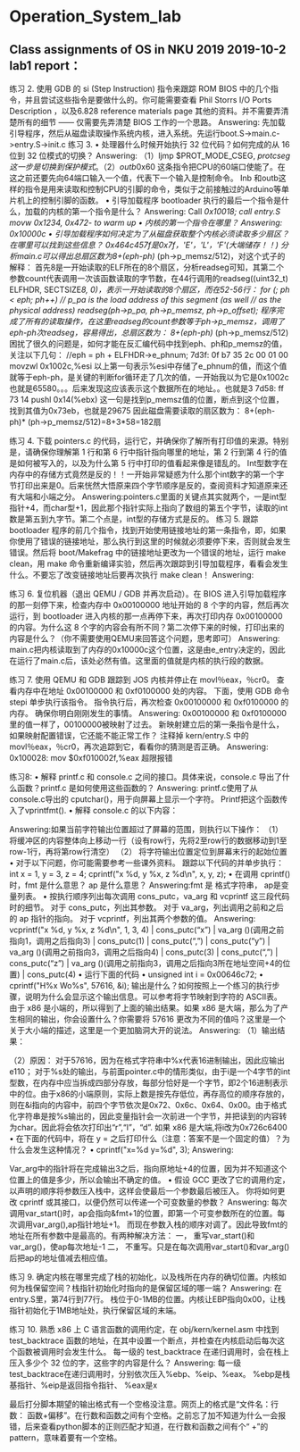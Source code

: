 # Operation_System_lab
Class assignments of OS in NKU 2019
2019-10-2  lab1 report：
-----------------------------------------------------------------------------------------

练习 2. 
使用 GDB 的 si (Step Instruction) 指令来跟踪 ROM BIOS 中的几个指令，并且尝试这些指令是要做什么的。你可能需要查看 Phil Storrs I/O Ports Description ，以及6.828 reference materials page 其他的资料。并不需要弄清楚所有的细节 —— 仅需要先弄清楚 BIOS 工作的一个思路。
Answering: 先加载引导程序，然后从磁盘读取操作系统内核，进入系统。先运行boot.S->main.c->entry.S->init.c
练习 3. 
•	处理器什么时候开始执行 32 位代码？如何完成的从 16 位到 32 位模式的切换？
Answering:
（1）ljmp    $PROT_MODE_CSEG, $protcseg 这一步是切换到保护模式。
（2）outb    %al,$0x60
 这条指令把CPU的60端口使能了。在这之前还要先向64端口输入一个值，代表下一个输入是控制命令。
Inb 和outb这样的指令是用来读取和控制CPU的引脚的命令，类似于之前接触过的Arduino等单片机上的控制引脚的函数。
•	引导加载程序 bootloader 执行的最后一个指令是什么，加载的内核的第一个指令是什么？
Answering:
Call *0x10018; call entry.S
movw 0x1234, 0x472- to warm up
•	内核的第一个指令在哪里？
Answering:
0x10000c
•	引导加载程序如何决定为了从磁盘获取整个内核必须读取多少扇区？在哪里可以找到这些信息？
0x464c457f是0x7f，'E'，'L'，'F'(大端储存！！)
分析main.c可以得出总扇区数为8+(eph-ph)* (ph->p_memsz/512)，对这个式子的解释：
首先8是一开始读取的ELF所在的8个扇区，分析readseg可知，其第二个参数count代表调用一次该函数读取的字节数，在44行调用的readseg((uint32_t) ELFHDR, SECTSIZE*8, 0)，表示一开始读取的8个扇区，而在52-56行：	
for (; ph < eph; ph++)
		// p_pa is the load address of this segment (as well
		// as the physical address)
		readseg(ph->p_pa, ph->p_memsz, ph->p_offset);
程序完成了所有的读取操作，在这里readseg的count参数等于ph->p_memsz，调用了eph-ph次readseg，容易得出，总扇区数为：
8+(eph-ph)* (ph->p_memsz/512)
困扰了很久的问题是，如何才能在反汇编代码中找到eph、ph和p_memsz的值，关注以下几句：
//eph = ph + ELFHDR->e_phnum;
7d3f:	0f b7 35 2c 00 01 00 	movzwl 0x1002c,%esi
以上第一句表示%esi中存储了e_phnum的值，而这个值就等于eph-ph，是关键的判断for循环走了几次的值，一开始我以为它是0x1002c也就是65580。。。后来发现这应该表示这个数据所在的地址。。也就是3
7d58:	ff 73 14             	pushl  0x14(%ebx)
这一句是找到p_memsz值的位置，断点到这个位置，找到其值为0x73eb，也就是29675
因此磁盘需要读取的扇区数为：
8+(eph-ph)* (ph->p_memsz/512)=8+3*58=182扇

 


练习 4. 
下载 pointers.c 的代码，运行它，并确保你了解所有打印值的来源。特别是，请确保你理解第 1 行和第 6 行中指针指向哪里的地址，第 2 行到第 4 行的值是如何被写入的，以及为什么第 5 行中打印的值看起来像是错乱的。
Int型数字在内存中的存储方式竟然是反的！！一开始非常疑惑为什么那个int数字的第一个字节打印出来是0。后来恍然大悟原来四个字节顺序是反的，查阅资料才知道原来还有大端和小端之分。
Answering:pointers.c里面的关键点其实就两个，一是int型指针+4，而char型+1，因此那个指针实际上指向了数组的第五个字节，读取的int数是第五到九字节。第二个点是，int型的存储方式是反的。
练习 5. 
跟踪 bootloader 程序的前几个指令，找到开始使用链接地址的第一条指令，即，如果你使用了错误的链接地址，那么执行到这里的时候就必须要停下来，否则就会发生错误。然后将 boot/Makefrag 中的链接地址更改为一个错误的地址，运行 make clean，用 make 命令重新编译实验，然后再次跟踪到引导加载程序，看看会发生什么。不要忘了改变链接地址后要再次执行 make clean！
Answering:
 
练习 6. 
复位机器（退出 QEMU / GDB 并再次启动）。在 BIOS 进入引导加载程序的那一刻停下来，检查内存中 0x00100000 地址开始的 8 个字的内容，然后再次运行，到 bootloader 进入内核的那一点再停下来，再次打印内存 0x00100000 的内容。为什么这 8 个字的内容会有所不同？第二次停下来的时候，打印出来的内容是什么？（你不需要使用QEMU来回答这个问题，思考即可）
Answering:
main.c把内核读取到了内存的0x10000c这个位置，这是由e_entry决定的，因此在运行了main.c后，该处必然有值。这里面的值就是内核的执行段的数据。
 
 

练习 7. 
使用 QEMU 和 GDB 跟踪到 JOS 内核并停止在 movl％eax，％cr0。 查看内存中在地址 0x00100000 和 0xf0100000 处的内容。 下面，使用 GDB 命令 stepi 单步执行该指令。 指令执行后，再次检查 0x00100000 和 0xf0100000 的内存。 确保你明白刚刚发生的事情。
Answering:
0x00100000 和 0xf0100000 里的值一样了，00100000被映射了过去。
新映射建立后的第一条指令是什么，如果映射配置错误，它还能不能正常工作？ 注释掉 kern/entry.S 中的 movl％eax，％cr0，再次追踪到它，看看你的猜测是否正确。
Answering:
0x100028:	mov    $0xf010002f,%eax  超限报错

练习8:
•	解释 printf.c 和 console.c 之间的接口。具体来说，console.c 导出了什么函数？printf.c 是如何使用这些函数的？
Answering: printf.c使用了从console.c导出的 cputchar()，用于向屏幕上显示一个字符。 Printf把这个函数传入了vprintfmt().
•	解释 console.c 的以下内容：
 
Answering:如果当前字符输出位置超过了屏幕的范围，则执行以下操作：
（1）	将缓冲区的内容整体向上移动一行（设有row行，先将2至row行的数据移动到1至row-1行，再将第row行清空）
（2）	将字符输出位置定位到屏幕末行的起始位置
•	对于以下问题，你可能需要参考一些课外资料。
跟踪以下代码的并单步执行：
int x = 1, y = 3, z = 4;
cprintf("x %d, y %x, z %d\n", x, y, z);
•	在调用 cprintf() 时，fmt 是什么意思？ ap 是什么意思？
Answering:fmt 是 格式字符串， ap是变量列表。
•	按执行顺序列出每次调用 cons_putc，va_arg 和 vcprintf 这三段代码时的细节。 对于 cons_putc，列出其参数。 对于 va_arg，列出调用之前和之后的 ap 指针的指向。 对于 vcprintf，列出其两个参数的值。
Answering: vcprintf("x %d, y %x, z %d\n", 1, 3, 4)
                 |
              cons_putc(“x”)
                 |
              va_arg ()(调用之前指向1，调用之后指向3)
                 |
              cons_putc(1)
                 |
              cons_putc(“,”)
                 |
              cons_putc(“y”)
                 |
              va_arg ()(调用之前指向3，调用之后指向4)
                 |
              cons_putc(3)
                 |
              cons_putc(“,”)
                 |
              cons_putc(“z”)
                 |
              va_arg ()(调用之前指向3，调用之后指向3所在地址空间+4的位置)
                 |
              cons_putc(4)
•	运行下面的代码
•	unsigned int i = 0x00646c72;
•	cprintf("H%x Wo%s", 57616, &i);
输出是什么？如何按照上一个练习的执行步骤，说明为什么会显示这个输出信息。可以参考将字节映射到字符的 ASCII表。
由于 x86 是小端的，所以得到了上面的输出结果。如果 x86 是大端，那么为了产生相同的输出，你会设置什么？你需要将 57616 更改为不同的值吗？这里是一个关于大小端的描述，这里是一个更加脑洞大开的说法。
Answering: （1）输出结果：
 
（2）原因：
对于57616，因为在格式字符串中%x代表16进制输出，因此应输出e110；
对于%s处的输出，与前面pointer.c中的情形类似，由于i是一个4字节的int型数，在内存中应当拆成四部分存放，每部分恰好是一个字节，即2个16进制表示中的位。由于x86的小端原则，实际上数是按先存低位，再存高位的顺序存放的，则在&i指向的内容中，前四个字节依次是0x72、0x6c、0x64、0x00。由于格式化字符串是按%s输出的，因此变量指针会一次前进一个字节，并把读到的内容转为char。因此将会依次打印出“r”,“l”，“d”.
如果 x86 是大端,将i改为0x726c6400
•	在下面的代码中，将在 y = 之后打印什么（注意：答案不是一个固定的值）？为什么会发生这种情况？
•	cprintf("x=%d y=%d", 3);
Answering:
 
Var_arg中的指针将在完成输出3之后，指向原地址+4的位置，因为并不知道这个位置上的值是多少，所以会输出不确定的值。
•	假设 GCC 更改了它的调用约定，以声明的顺序将参数压入栈中，这样会使最后一个参数最后被压入。 你将如何更改 cprintf 或其接口，以便仍然可以传递一个可变数量的参数？
Answering:
每次调用var_start()时，ap会指向&fmt+1的位置，即第一个可变参数所在的位置。每次调用var_arg(),ap指针地址+1。
而现在参数入栈的顺序对调了。因此导致fmt的地址在所有参数中是最高的。有两种解决方法：
一，	重写var_start()和var_arg()，使ap每次地址-1
二，	不重写。只是在每次调用var_start()和var_arg()后把ap的地址值减去相应值。




练习 9. 
确定内核在哪里完成了栈的初始化，以及栈所在内存的确切位置。内核如何为栈保留空间？栈指针初始化时指向的是保留区域的哪一端？
Answering:
在entry.S里，第74行到77行。 栈位于0-1MB的位置。内核让EBP指向0x00，让栈指针初始化于1MB地址处，执行保留区域的末端。

练习 10. 
熟悉 x86 上 C 语言函数的调用约定，在 obj/kern/kernel.asm 中找到 test_backtrace 函数的地址，在其中设置一个断点，并检查在内核启动后每次这个函数被调用时会发生什么。 每一级的 test_backtrace 在递归调用时，会在栈上压入多少个 32 位的字，这些字的内容是什么？
Answering:
每一级test_backtrace在递归调用时，分别依次压入%ebp、%eip、%eax。
%ebp是栈基指针、%eip是返回指令指针、 %eax是x
 


最后打分脚本期望的输出格式有一个空格没注意。网页上的格式是“文件名：行数： 函数+偏移”。在行数和函数之间有个空格。之前忘了加不知道为什么一会报错，后来查看python脚本的正则匹配才知道，在行数和函数之间有个“ +”的pattern，意味着要有一个空格。

